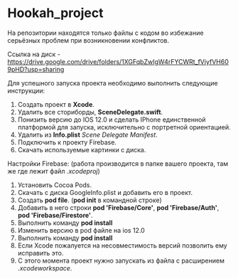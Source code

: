 # Hookah_project

На репозитории находятся только файлы с кодом во избежание серьёзных проблем при возникновении конфликтов.

Ссылка на диск - https://drive.google.com/drive/folders/1XGFqbZwIgW4rFYCWRt_fViyfVH609pHD?usp=sharing

Для успешного запуска проекта необходимо выполнить следующие инструкции:
1. Создать проект в <b>Xcode</b>.
2. Удалить все сториборды, <b>SceneDelegate.swift</b>.
3. Понизить версию до IOS 12.0 и сделать IPhone единственной платформой для запуска, исключительно с портретной ориентацией.
4. Удалить из <b>Info.plist</b> <em>Scene Delegate Manifest</em>.
5. Подключить к проекту Firebase.
6. Скачать используемые картинки с диска.

Настройки Firebase: (работа производится в папке вашего проекта, там же где лежит файл <em>.xcodeproj</em>)
1. Установить Cocoa Pods.
2. Скачать с диска GoogleInfo.plist и добавить его в проект.
3. Создать <b>pod file</b>. (<b>pod init</b> в командной строке)
4. Добавить в него строки <b>pod 'Firebase/Core'</b>, <b>pod 'Firebase/Auth'</b>, <b>pod 'Firebase/Firestore'</b>.
5. Выполнить команду <b>pod install</b>
6. Изменить версию в pod файле на ios 12.0
7. Выполнить команду <b>pod install</b>
8. Если Xcode пожалуется на несовместимость версий позволить ему исправить это.
9. С этого момента проект нужно запускать из файла с расширением <em>.xcodeworkspace</em>.
